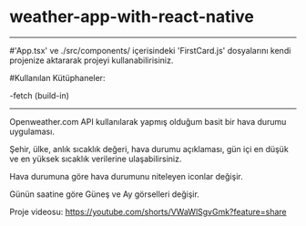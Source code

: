 # weather-app-with-react-native

------------------------------------------------------------------------------------------------------------------------------------

#'App.tsx' ve ./src/components/ içerisindeki 'FirstCard.js' dosyalarını kendi projenize aktararak projeyi kullanabilirisiniz.
 
#Kullanılan Kütüphaneler:

-fetch (build-in)

------------------------------------------------------------------------------------------------------------------------------------

Openweather.com API kullanılarak yapmış olduğum basit bir hava durumu uygulaması.

Şehir, ülke, anlık sıcaklık değeri, hava durumu açıklaması, gün içi en düşük ve en yüksek sıcaklık verilerine ulaşabilirsiniz.

Hava durumuna göre hava durumunu niteleyen iconlar değişir.

Günün saatine göre Güneş ve Ay görselleri değişir.

Proje videosu: https://youtube.com/shorts/VWaWlSgvGmk?feature=share
